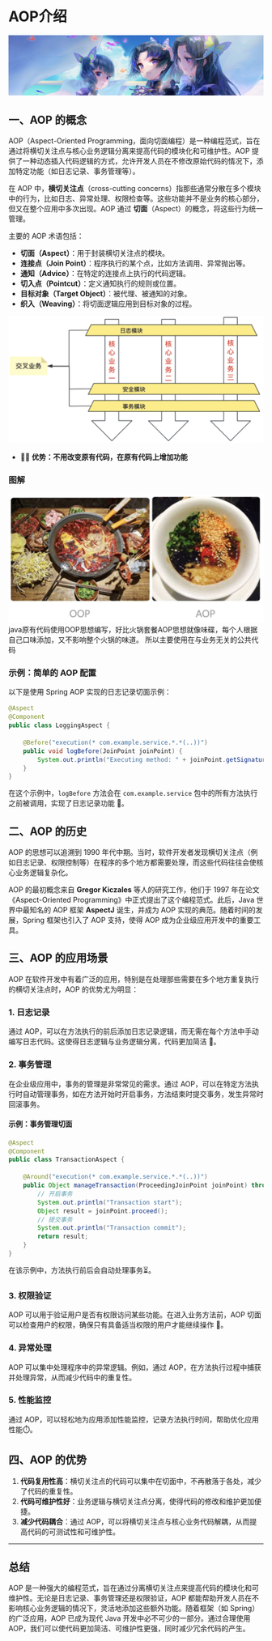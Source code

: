 # AOP介绍
![](../Source/img/shinobu_kochō.png)

## 一、AOP 的概念

AOP（Aspect-Oriented Programming，面向切面编程）是一种编程范式，旨在通过将横切关注点与核心业务逻辑分离来提高代码的模块化和可维护性。AOP 提供了一种动态插入代码逻辑的方式，允许开发人员在不修改原始代码的情况下，添加特定功能（如日志记录、事务管理等）。

在 AOP 中，**横切关注点**（cross-cutting concerns）指那些通常分散在多个模块中的行为，比如日志、异常处理、权限检查等。这些功能并不是业务的核心部分，但又在整个应用中多次出现。AOP 通过 **切面**（Aspect）的概念，将这些行为统一管理。

主要的 AOP 术语包括：

- **切面（Aspect）**：用于封装横切关注点的模块。
- **连接点（Join Point）**：程序执行的某个点，比如方法调用、异常抛出等。
- **通知（Advice）**：在特定的连接点上执行的代码逻辑。
- **切入点（Pointcut）**：定义通知执行的规则或位置。
- **目标对象（Target Object）**：被代理、被通知的对象。
- **织入（Weaving）**：将切面逻辑应用到目标对象的过程。

![575|850](attachments/QQ_1725601656924.png)
* 🐸🐸 **优势：不用改变原有代码，在原有代码上增加功能**
### 图解
![575|850](attachments/QQ_1725602707364.png)
java原有代码使用OOP思想编写，好比火锅套餐AOP思想就像味碟，每个人根据自己口味添加，又不影响整个火锅的味道。
所以主要使用在与业务无关的公共代码
### 示例：简单的 AOP 配置

以下是使用 Spring AOP 实现的日志记录切面示例：

```java
@Aspect
@Component
public class LoggingAspect {

    @Before("execution(* com.example.service.*.*(..))")
    public void logBefore(JoinPoint joinPoint) {
        System.out.println("Executing method: " + joinPoint.getSignature().getName());
    }
}
```

在这个示例中，`logBefore` 方法会在 `com.example.service` 包中的所有方法执行之前被调用，实现了日志记录功能 📝。

## 二、AOP 的历史

AOP 的思想可以追溯到 1990 年代中期。当时，软件开发者发现横切关注点（例如日志记录、权限控制等）在程序的多个地方都需要处理，而这些代码往往会使核心业务逻辑复杂化。

AOP 的最初概念来自 **Gregor Kiczales** 等人的研究工作，他们于 1997 年在论文《Aspect-Oriented Programming》中正式提出了这个编程范式。此后，Java 世界中最知名的 AOP 框架 **AspectJ** 诞生，并成为 AOP 实现的典范。随着时间的发展，Spring 框架也引入了 AOP 支持，使得 AOP 成为企业级应用开发中的重要工具。

## 三、AOP 的应用场景

AOP 在软件开发中有着广泛的应用，特别是在处理那些需要在多个地方重复执行的横切关注点时，AOP 的优势尤为明显：

### 1. **日志记录**
通过 AOP，可以在方法执行的前后添加日志记录逻辑，而无需在每个方法中手动编写日志代码。这使得日志逻辑与业务逻辑分离，代码更加简洁 📝。

### 2. **事务管理**
在企业级应用中，事务的管理是非常常见的需求。通过 AOP，可以在特定方法执行时自动管理事务，如在方法开始时开启事务，方法结束时提交事务，发生异常时回滚事务。

#### 示例：事务管理切面

```java
@Aspect
@Component
public class TransactionAspect {

    @Around("execution(* com.example.service.*.*(..))")
    public Object manageTransaction(ProceedingJoinPoint joinPoint) throws Throwable {
        // 开启事务
        System.out.println("Transaction start");
        Object result = joinPoint.proceed();
        // 提交事务
        System.out.println("Transaction commit");
        return result;
    }
}
```

在该示例中，方法执行前后会自动处理事务⏳。

### 3. **权限验证**
AOP 可以用于验证用户是否有权限访问某些功能。在进入业务方法前，AOP 切面可以检查用户的权限，确保只有具备适当权限的用户才能继续操作 🔐。

### 4. **异常处理**
AOP 可以集中处理程序中的异常逻辑。例如，通过 AOP，在方法执行过程中捕获并处理异常，从而减少代码中的重复性。

### 5. **性能监控**
通过 AOP，可以轻松地为应用添加性能监控，记录方法执行时间，帮助优化应用性能⏱️。

## 四、AOP 的优势

1. **代码复用性高**：横切关注点的代码可以集中在切面中，不再散落于各处，减少了代码的重复性。
2. **代码可维护性好**：业务逻辑与横切关注点分离，使得代码的修改和维护更加便捷。
3. **减少代码耦合**：通过 AOP，可以将横切关注点与核心业务代码解耦，从而提高代码的可测试性和可维护性。

---

## 总结

AOP 是一种强大的编程范式，旨在通过分离横切关注点来提高代码的模块化和可维护性。无论是日志记录、事务管理还是权限验证，AOP 都能帮助开发人员在不影响核心业务逻辑的情况下，灵活地添加这些额外功能。随着框架（如 Spring）的广泛应用，AOP 已成为现代 Java 开发中必不可少的一部分。通过合理使用 AOP，我们可以使代码更加简洁、可维护性更强，同时减少冗余代码的产生。